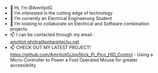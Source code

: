 - 👋 Hi, I’m @AmritjotG
- 👀 I’m interested in the cutting edge of technology
- 🌱 I’m currently an Electrical Engineerung Student
- 💞️ I’m looking to collaborate on Electrical and Software combination projects.
- 📫 I can be contacted through my email : amritjot.ghotra@ontariotechu.net
- 📫 CHECK OUT MY LATEST PROJECT! https://github.com/AmritjotG/JoyStick_Pi_Pico_HID_Control
        - Using a Micro-Controller to Power a Foot Operated Mouse for greater accessibility
